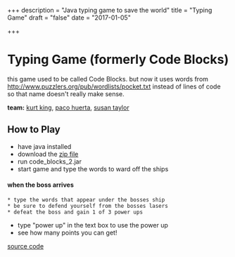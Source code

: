 +++
description = "Java typing game to save the world"
title = "Typing Game"
draft = "false"
date = "2017-01-05"

+++

# Typing Game (formerly Code Blocks)

this game used to be called Code Blocks. but now it uses words from http://www.puzzlers.org/pub/wordlists/pocket.txt instead of lines of code so that name doesn't really make sense.


**team:** [kurt king](https://github.com/kurtaking), [paco huerta](https://github.com/PacoHuerta), [susan taylor](https://github.com/susan-taylor)
	



## How to Play
* have java installed
* download the [zip file](/code_blocks/code_blocks.zip)
* run code_blocks_2.jar
* start game and type the words to ward off the ships

#### **when the boss arrives**

	* type the words that appear under the bosses ship
	* be sure to defend yourself from the bosses lasers
	* defeat the boss and gain 1 of 3 power ups 
* type "power up" in the text box to use the power up
* see how many points you can get!

[source code](https://github.com/scottstav/cs3443Game)
